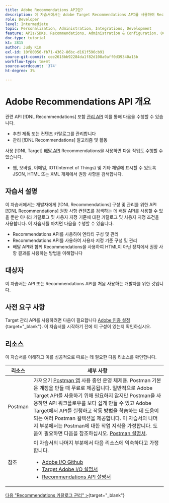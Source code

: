 ```yaml
---
title: Adobe Recommendations API란?
description: 이 자습서에서는 Adobe Target Recommendations API를 사용하여 Recommendations 카탈로그 및 사용자 지정 기준을 구성 및 관리하고 게재 API를 사용하여 권장 사항 콘텐츠를 검색하는 실습 방법을 개발자에게 설명합니다.
role: Developer
level: Intermediate
topic: Personalization, Administration, Integrations, Development
feature: APIs/SDKs, Recommendations, Administration & Configuration, Overview
doc-type: tutorial
kt: 3815
author: Judy Kim
exl-id: 10f80056-fb71-4362-86bc-d161f596cb91
source-git-commit: cee2618bb92284da1f82d108a0aff0d39340a15b
workflow-type: tm+mt
source-wordcount: '374'
ht-degree: 3%

---
```


# Adobe Recommendations API 개요

관련 API [!DNL Recommendations] 포함 [관리 API](https://experienceleague.adobe.com/docs/target/using/apis/api-overview.html?lang=en) 이를 통해 다음을 수행할 수 있습니다.

* 추천 제품 또는 컨텐츠 카탈로그를 관리합니다
* 관리 [!DNL Recommendations] 알고리즘 및 활동

사용 [!DNL Target] [배달 API](https://experienceleague.adobe.com/docs/target/using/apis/api-overview.html?lang=en) Recommendations을 사용하면 다음 작업도 수행할 수 있습니다.

* 웹, 모바일, 이메일, IOT(Internet of Things) 및 기타 채널에 표시할 수 있도록 JSON, HTML 또는 XML 개체에서 권장 사항을 검색합니다.

## 자습서 설명

이 자습서에서는 개발자에게 [!DNL Recommendations] 구성 및 관리를 위한 API [!DNL Recommendations] 권장 사항 컨텐츠를 검색하는 데 배달 API를 사용할 수 있을 뿐만 아니라 카탈로그 및 사용자 지정 기준에 대한 카탈로그 및 사용자 지정 조건을 사용합니다. 이 자습서를 마치면 다음을 수행할 수 있습니다.

* Recommendations API를 사용하여 엔티티 구성 및 관리
* Recommendations API를 사용하여 사용자 지정 기준 구성 및 관리
* 배달 API와 함께 Recommendations을 사용하여 HTML이 아닌 장치에서 권장 사항 결과를 사용하는 방법을 이해합니다

## 대상자

이 자습서는 API 또는 Recommendations API를 처음 사용하는 개발자를 위한 것입니다.

## 사전 요구 사항

Target 관리 API를 사용하려면 다음이 필요합니다 [Adobe 인증 설정](https://developer.adobe.com/target/before-administer/configure-authentication/){target=&quot;_blank&quot;}. 이 자습서를 시작하기 전에 이 구성이 있는지 확인하십시오.

## 리소스

이 자습서를 이해하고 이를 성공적으로 따르는 데 필요한 다음 리소스를 확인합니다.

| 리소스 | 세부 사항 |
| --- | --- |
| Postman | 가져오기 [Postman 앱](https://www.postman.com/downloads/) 사용 중인 운영 체제용. Postman 기본은 계정을 만들 때 무료로 제공됩니다. 일반적으로 Adobe Target API를 사용하기 위해 필요하지 않지만 Postman을 사용하면 API 워크플로우를 보다 쉽게 만들 수 있고 Adobe Target에서 API를 실행하고 작동 방법을 학습하는 데 도움이 되는 여러 Postman 컬렉션을 제공합니다. 이 자습서의 나머지 부분에서는 Postman에 대한 작업 지식을 가정합니다. 도움이 필요하면 다음을 참조하십시오. [Postman 설명서](https://learning.getpostman.com/). |
| 참조 | 이 자습서의 나머지 부분에서 다음 리소스에 익숙하다고 가정합니다.<UL><li>[Adobe I/O Github](https://github.com/adobeio)</li><li>[Target Adobe I/O 설명서](https://developers.adobetarget.com/api/#introduction)</li><li>[Recommendations API 설명서](https://developers.adobetarget.com/api/recommendations/)</li></ul> |

[다음 &quot;Recommendations 카탈로그 관리&quot; >](https://developer.adobe.com/target/before-administer/recs-api/manage-catalog/){target=&quot;_blank&quot;}
